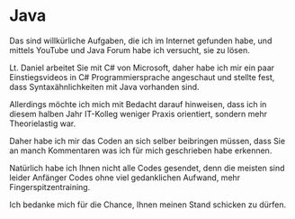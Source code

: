 # Java
Das sind willkürliche Aufgaben, die ich im Internet gefunden habe, und mittels YouTube und Java Forum habe ich versucht, sie zu lösen. 

Lt. Daniel arbeitet Sie mit C# von Microsoft, daher habe ich mir ein paar Einstiegsvideos in C# Programmiersprache angeschaut und stellte fest, dass Syntaxähnlichkeiten mit Java vorhanden sind. 

Allerdings möchte ich mich mit Bedacht darauf hinweisen, dass ich in diesem halben Jahr IT-Kolleg weniger Praxis orientiert, sondern mehr Theorielastig war. 

Daher habe ich mir das Coden an sich selber beibringen müssen, dass Sie an manch Kommentaren was ich für mich geschrieben habe erkennen. 

Natürlich habe ich Ihnen nicht alle Codes gesendet, denn die meisten sind leider Anfänger Codes ohne viel gedanklichen Aufwand, mehr Fingerspitzentraining. 

Ich bedanke mich für die Chance, Ihnen meinen Stand schicken zu dürfen.
